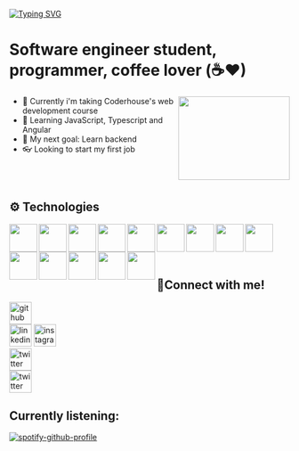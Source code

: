 [![Typing SVG](https://readme-typing-svg.herokuapp.com?size=30&color=33F709&center=true&vCenter=true&width=900&lines=Hello+World%2C+I'm+Tomas!++%F0%9F%91%A8%F0%9F%8F%BB%E2%80%8D%F0%9F%92%BB)](https://git.io/typing-svg)


# Software engineer student, programmer, coffee lover (☕♥)

<img align="right" height="150" width="200" src="https://media.giphy.com/media/WUlplcMpOCEmTGBtBW/giphy.gif">

- 🔭 Currently i'm taking Coderhouse's web development course
- 🌱 Learning JavaScript, Typescript and Angular
- 📢 My next goal: Learn backend
- 👓 Looking to start my first job

<br>
<br>

## ⚙ Technologies

          
<img align="left" width="50" src="https://cdn.jsdelivr.net/gh/devicons/devicon/icons/html5/html5-original.svg" />
<img align="left" width="50" src="https://cdn.jsdelivr.net/gh/devicons/devicon/icons/css3/css3-original.svg" />
<img align="left" width="50" src="https://cdn.jsdelivr.net/gh/devicons/devicon/icons/bootstrap/bootstrap-original.svg" />
<img align="left" width="50" src="https://cdn.jsdelivr.net/gh/devicons/devicon/icons/sass/sass-original.svg" />
<img align="left" width="50" src="https://cdn.jsdelivr.net/gh/devicons/devicon/icons/vscode/vscode-original.svg" />

<img align="left" width="50" src="https://cdn.jsdelivr.net/gh/devicons/devicon/icons/pycharm/pycharm-original.svg" />
<img align="left" width="50" src="https://cdn.jsdelivr.net/gh/devicons/devicon/icons/python/python-original.svg" />
<img align="left" width="50" src="https://cdn.jsdelivr.net/gh/devicons/devicon/icons/git/git-original.svg" />

<img align="left" width="50" src="https://cdn.jsdelivr.net/gh/devicons/devicon/icons/github/github-original.svg" /> 

<img align="left" width="50" src="https://cdn.jsdelivr.net/gh/devicons/devicon/icons/visualstudio/visualstudio-plain.svg" />
<img align="left" width="50" src="https://cdn.jsdelivr.net/gh/devicons/devicon/icons/csharp/csharp-original.svg" />

<img align="left" width="50" src="https://cdn.jsdelivr.net/gh/devicons/devicon/icons/android/android-original.svg" />
<img align="left" width="50" src="https://cdn.jsdelivr.net/gh/devicons/devicon/icons/java/java-original.svg" />
<img align="left" width="50" src="https://cdn.jsdelivr.net/gh/devicons/devicon/icons/androidstudio/androidstudio-original.svg" />

<br>
<br>
<br>
<br>

## 💬Connect with me!

[<img src='https://cdn.jsdelivr.net/npm/simple-icons@3.0.1/icons/github.svg' alt='github' height='40'>](https://github.com/TomasVillarreal)  
[<img src='https://cdn.jsdelivr.net/npm/simple-icons@3.0.1/icons/linkedin.svg' alt='linkedin' height='40'>](https://www.linkedin.com/in/tomas-villarreal-883526197/) [<img src='https://cdn.jsdelivr.net/npm/simple-icons@3.0.1/icons/instagram.svg' alt='instagram' height='40'>](https://www.instagram.com/tomas_villarreal1/)  
[<img src='https://cdn.jsdelivr.net/npm/simple-icons@3.0.1/icons/twitter.svg' alt='twitter' height='40'>](https://twitter.com/https://twitter.com/home)  
[<img src='https://cdn.jsdelivr.net/npm/simple-icons@3.0.1/icons/discord.svg' alt='twitter' height='40'>](https://discordapp.com/users/208072597768765443)  

## Currently listening:
[![spotify-github-profile](https://spotify-github-profile.vercel.app/api/view?uid=31udoqiejhsbp7yyfu3ymznyxwj4&cover_image=true&theme=default&bar_color=53b14f&bar_color_cover=false)](https://github.com/kittinan/spotify-github-profile)
<!--
**TomasVillarreal/TomasVillarreal** is a ✨ _special_ ✨ repository because its `README.md` (this file) appears on your GitHub profile.

Here are some ideas to get you started:

- 🔭 I’m currently working on ...
- 🌱 I’m currently learning ...
- 👯 I’m looking to collaborate on ...
- 🤔 I’m looking for help with ...
- 💬 Ask me about ...
- 📫 How to reach me: ...
- 😄 Pronouns: ...
- ⚡ Fun fact: ...
-->
[twitter]:https://twitter.com/home
[instagram]: https://www.instagram.com/tomas_villarreal1/
